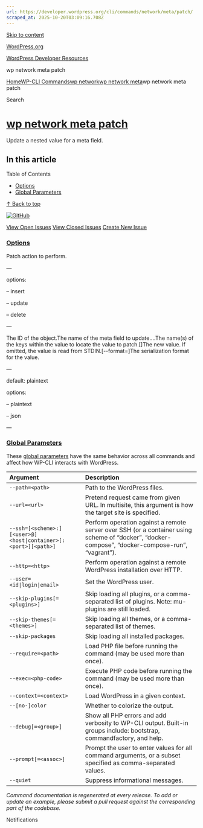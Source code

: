 ```yaml
---
url: https://developer.wordpress.org/cli/commands/network/meta/patch/
scraped_at: 2025-10-20T03:09:16.708Z
---
```


[Skip to content](https://developer.wordpress.org/cli/commands/network/meta/patch/#wp--skip-link--target)

[WordPress.org](https://wordpress.org/)

[WordPress Developer Resources](https://developer.wordpress.org/)

wp network meta patch


[Home](https://developer.wordpress.org/)[WP-CLI Commands](https://developer.wordpress.org/cli/commands/)[wp network](https://developer.wordpress.org/cli/commands/network/)[wp network meta](https://developer.wordpress.org/cli/commands/network/meta/)wp network meta patch

Search

# [wp network meta patch](https://developer.wordpress.org/cli/commands/network/meta/patch/)

Update a nested value for a meta field.

## In this article

Table of Contents

- [Options](https://developer.wordpress.org/cli/commands/network/meta/patch/#options)
- [Global Parameters](https://developer.wordpress.org/cli/commands/network/meta/patch/#global-parameters)

[↑ Back to top](https://developer.wordpress.org/cli/commands/network/meta/patch/#wp--skip-link--target)

[![GitHub](https://make.wordpress.org/cli/wp-content/plugins/wporg-cli/assets/images/github-mark.svg)](https://github.com/wp-cli/entity-command)

[View Open Issues](https://github.com/login?return_to=%2Fissues%3Fq%3Dlabel%3Acommand%3Anetwork-meta-patch+sort%3Aupdated-desc+org%3Awp-cli+is%3Aopen) [View Closed Issues](https://github.com/login?return_to=%2Fissues%3Fq%3Dlabel%3Acommand%3Anetwork-meta-patch+sort%3Aupdated-desc+org%3Awp-cli+is%3Aclosed) [Create New Issue](https://github.com/wp-cli/entity-command/issues/new)

### [Options](https://developer.wordpress.org/cli/commands/network/meta/patch/\#options)

<action>Patch action to perform.

—

options:

– insert

– update

– delete

—

<id>The ID of the object.<key>The name of the meta field to update.<key-path>…The name(s) of the keys within the value to locate the value to patch.\[<value>\]The new value. If omitted, the value is read from STDIN.\[--format=<format>\]The serialization format for the value.

—

default: plaintext

options:

– plaintext

– json

—

### [Global Parameters](https://developer.wordpress.org/cli/commands/network/meta/patch/\#global-parameters)

These [global parameters](https://make.wordpress.org/cli/handbook/config/) have the same behavior across all commands and affect how WP-CLI interacts with WordPress.

| **Argument** | **Description** |
| :-- | :-- |
| `--path=<path>` | Path to the WordPress files. |
| `--url=<url>` | Pretend request came from given URL. In multisite, this argument is how the target site is specified. |
| `--ssh=[<scheme>:][<user>@]<host\|container>[:<port>][<path>]` | Perform operation against a remote server over SSH (or a container using scheme of “docker”, “docker-compose”, “docker-compose-run”, “vagrant”). |
| `--http=<http>` | Perform operation against a remote WordPress installation over HTTP. |
| `--user=<id\|login\|email>` | Set the WordPress user. |
| `--skip-plugins[=<plugins>]` | Skip loading all plugins, or a comma-separated list of plugins. Note: mu-plugins are still loaded. |
| `--skip-themes[=<themes>]` | Skip loading all themes, or a comma-separated list of themes. |
| `--skip-packages` | Skip loading all installed packages. |
| `--require=<path>` | Load PHP file before running the command (may be used more than once). |
| `--exec=<php-code>` | Execute PHP code before running the command (may be used more than once). |
| `--context=<context>` | Load WordPress in a given context. |
| `--[no-]color` | Whether to colorize the output. |
| `--debug[=<group>]` | Show all PHP errors and add verbosity to WP-CLI output. Built-in groups include: bootstrap, commandfactory, and help. |
| `--prompt[=<assoc>]` | Prompt the user to enter values for all command arguments, or a subset specified as comma-separated values. |
| `--quiet` | Suppress informational messages. |

_Command documentation is regenerated at every release. To add or update an example, please submit a pull request against the corresponding part of the codebase._

Notifications
